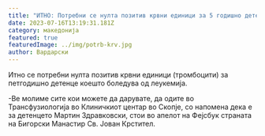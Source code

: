 ```yaml
---
title: "ИТНО: Потребни се нулта позитив крвни единици за 5 годишно детенце"
date: 2023-07-16T13:19:31.181Z
category: македонија
featured: true
featuredImage: ../img/potrb-krv.jpg
author: Вардарски
---
```

<!--StartFragment-->

Итно се потребни нулта позитив крвни единици (тромбоцити) за петгодишно детенце коешто боледува од леукемија.

\-Ве молиме сите кои можете да дарувате, да одите во Трансфузиологија во Клиничкиот центар во Скопје, со напомена дека е за детенцето Мартин Здравковски, стои во апелот на Фејсбук страната на Бигорски Манастир Св. Јован Крстител.

<!--EndFragment-->